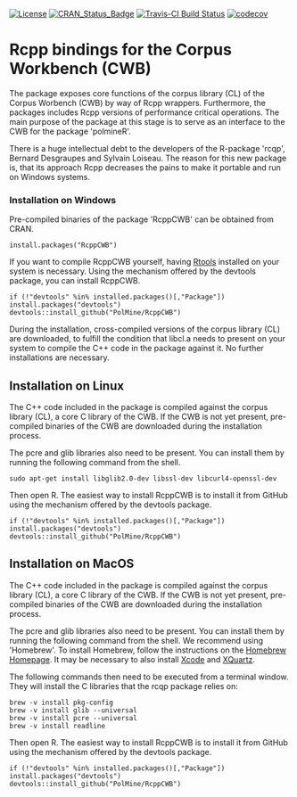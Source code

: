 [![License](https://img.shields.io/aur/license/yaourt.svg)](http://www.gnu.org/licenses/gpl-3.0.html)
[![CRAN\_Status\_Badge](http://www.r-pkg.org/badges/version/RcppCWB)](https://cran.r-project.org/package=RcppCWB)
[![Travis-CI Build Status](https://api.travis-ci.org/PolMine/RcppCWB.svg?branch=master)](https://travis-ci.org/PolMine/RcppCWB)
[![codecov](https://codecov.io/gh/PolMine/RcppCWB/branch/master/graph/badge.svg)](https://codecov.io/gh/PolMine/RcppCWB/branch/master)


# Rcpp bindings for the Corpus Workbench (CWB)

The package exposes core functions of the corpus library (CL) of the Corpus Worbench (CWB) by way of Rcpp wrappers. Furthermore, the packages includes Rcpp versions of performance critical operations. The main purpose of the package at this stage is to serve as an interface to the CWB for the package 'polmineR'.

There is a huge intellectual debt to the developers of the R-package 'rcqp', Bernard Desgraupes and Sylvain Loiseau. The reason for this new package is, that its approach Rcpp decreases the pains to make it portable and run on Windows systems.


### Installation on Windows

Pre-compiled binaries of the package 'RcppCWB' can be obtained from CRAN.

```{r}
install.packages("RcppCWB")
```

If you want to compile RcppCWB yourself, having [Rtools](https://cran.r-project.org/bin/windows/Rtools/) installed on your system is necessary. Using the mechanism offered by the devtools package, you can install RcppCWB.

```{r}
if (!"devtools" %in% installed.packages()[,"Package"]) install.packages("devtools")
devtools::install_github("PolMine/RcppCWB")
```

During the installation, cross-compiled versions of the corpus library (CL) are downloaded, to fulfill the condition that libcl.a needs to present on your system to compile the C++ code in the package against it. No further installations are necessary.


## Installation on Linux

The C++ code included in the package is compiled against the corpus library (CL), a core C library of the CWB. If the CWB is not yet present, pre-compiled binaries of the CWB are downloaded during the installation process.

The pcre and glib libraries also need to be present. You can install them by running the following command from the shell.

```{sh}
sudo apt-get install libglib2.0-dev libssl-dev libcurl4-openssl-dev
```

Then open R. The easiest way to install RcppCWB is to install it from GitHub using the mechanism offered by the devtools package.

```{r}
if (!"devtools" %in% installed.packages()[,"Package"]) install.packages("devtools")
devtools::install_github("PolMine/RcppCWB")
```


## Installation on MacOS

The C++ code included in the package is compiled against the corpus library (CL), a core C library of the CWB. If the CWB is not yet present, pre-compiled binaries of the CWB are downloaded during the installation process.

The pcre and glib libraries also need to be present. You can install them by running the following command from the shell. We recommend using 'Homebrew'. To install Homebrew, follow the instructions on the [Homebrew Homepage](https://brew.sh/index_de.html). It may be necessary to also install [Xcode](https://developer.apple.com/xcode/) and [XQuartz](https://www.xquartz.org).

The following commands then need to be executed from a terminal window. They will install the C libraries that the rcqp package relies on:

```{sh}
brew -v install pkg-config
brew -v install glib --universal
brew -v install pcre --universal
brew -v install readline
```

Then open R. The easiest way to install RcppCWB is to install it from GitHub using the mechanism offered by the devtools package.

```{r}
if (!"devtools" %in% installed.packages()[,"Package"]) install.packages("devtools")
devtools::install_github("PolMine/RcppCWB")
```
